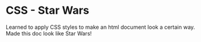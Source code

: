 # CSS - Star Wars

Learned to apply CSS styles to make an html document look a certain way. Made this doc look like Star Wars! 
